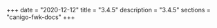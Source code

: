 +++
date        = "2020-12-12"
title       = "3.4.5"
description = "3.4.5"
sections    = "canigo-fwk-docs"
+++